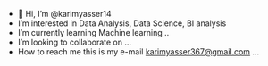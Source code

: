 - 👋 Hi, I’m @karimyasser14
-   I’m interested in Data Analysis, Data Science, BI analysis
- I’m currently learning Machine learning ..
- I’m looking to collaborate on ...
- How to reach me this is my e-mail karimyasser367@gmail.com ...

<!---
karimyasser14/karimyasser14 is a ✨ special ✨ repository because its `README.md` (this file) appears on your GitHub profile.
You can click the Preview link to take a look at your changes.
--->

